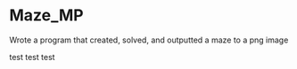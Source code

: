 # Maze_MP
Wrote a program that created, solved, and outputted a maze to a png image


test test test
